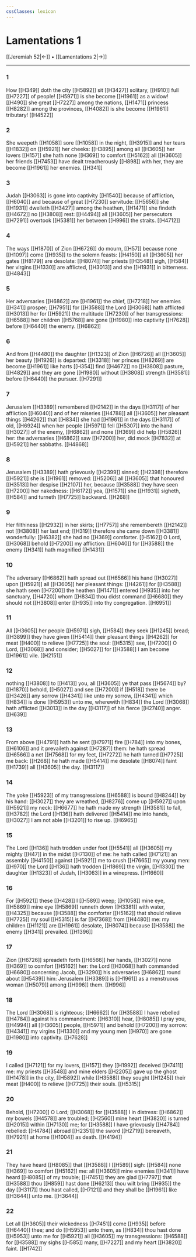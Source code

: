 ```yaml
---
cssClasses: lexicon
---
```

# Lamentations 1

[[Jeremiah 52|←]] • [[Lamentations 2|→]]

---

### 1
How [[H349]] doth the city [[H5892]] sit [[H3427]] solitary, [[H910]] full [[H7227]] of people! [[H5971]] is she become [[H1961]] as a widow! [[H490]] she great [[H7227]] among the nations, [[H1471]] princess [[H8282]] among the provinces, [[H4082]] is she become [[H1961]] tributary! [[H4522]]

### 2
She weepeth [[H1058]] sore [[H1058]] in the night, [[H3915]] and her tears [[H1832]] on [[H5921]] her cheeks: [[H3895]] among all [[H3605]] her lovers [[H157]] she hath none [[H369]] to comfort [[H5162]] all [[H3605]] her friends [[H7453]] have dealt treacherously [[H898]] with her, they are become [[H1961]] her enemies. [[H341]]

### 3
Judah [[H3063]] is gone into captivity [[H1540]] because of affliction, [[H6040]] and because of great [[H7230]] servitude: [[H5656]] she [[H1931]] dwelleth [[H3427]] among the heathen, [[H1471]] she findeth [[H4672]] no [[H3808]] rest: [[H4494]] all [[H3605]] her persecutors [[H7291]] overtook [[H5381]] her between [[H996]] the straits. [[H4712]]

### 4
The ways [[H1870]] of Zion [[H6726]] do mourn, [[H57]] because none [[H1097]] come [[H935]] to the solemn feasts: [[H4150]] all [[H3605]] her gates [[H8179]] are desolate: [[H8074]] her priests [[H3548]] sigh, [[H584]] her virgins [[H1330]] are afflicted, [[H3013]] and she [[H1931]] in bitterness. [[H4843]]

### 5
Her adversaries [[H6862]] are [[H1961]] the chief, [[H7218]] her enemies [[H341]] prosper; [[H7951]] for [[H3588]] the Lord [[H3068]] hath afflicted [[H3013]] her for [[H5921]] the multitude [[H7230]] of her transgressions: [[H6588]] her children [[H5768]] are gone [[H1980]] into captivity [[H7628]] before [[H6440]] the enemy. [[H6862]]

### 6
And from [[H4480]] the daughter [[H1323]] of Zion [[H6726]] all [[H3605]] her beauty [[H1926]] is departed: [[H3318]] her princes [[H8269]] are become [[H1961]] like harts [[H354]] find [[H4672]] no [[H3808]] pasture, [[H4829]] and they are gone [[H1980]] without [[H3808]] strength [[H3581]] before [[H6440]] the pursuer. [[H7291]]

### 7
Jerusalem [[H3389]] remembered [[H2142]] in the days [[H3117]] of her affliction [[H6040]] and of her miseries [[H4788]] all [[H3605]] her pleasant things [[H4262]] that [[H834]] she had [[H1961]] in the days [[H3117]] of old, [[H6924]] when her people [[H5971]] fell [[H5307]] into the hand [[H3027]] of the enemy, [[H6862]] and none [[H369]] did help [[H5826]] her: the adversaries [[H6862]] saw [[H7200]] her, did mock [[H7832]] at [[H5921]] her sabbaths. [[H4868]]

### 8
Jerusalem [[H3389]] hath grievously [[H2399]] sinned; [[H2398]] therefore [[H5921]] she is [[H1961]] removed: [[H5206]] all [[H3605]] that honoured [[H3513]] her despise [[H2107]] her, because [[H3588]] they have seen [[H7200]] her nakedness: [[H6172]] yea, [[H1571]] she [[H1931]] sigheth, [[H584]] and turneth [[H7725]] backward. [[H268]]

### 9
Her filthiness [[H2932]] in her skirts; [[H7757]] she remembereth [[H2142]] not [[H3808]] her last end; [[H319]] therefore she came down [[H3381]] wonderfully: [[H6382]] she had no [[H369]] comforter. [[H5162]] O Lord, [[H3068]] behold [[H7200]] my affliction: [[H6040]] for [[H3588]] the enemy [[H341]] hath magnified [[H1431]]

### 10
The adversary [[H6862]] hath spread out [[H6566]] his hand [[H3027]] upon [[H5921]] all [[H3605]] her pleasant things: [[H4261]] for [[H3588]] she hath seen [[H7200]] the heathen [[H1471]] entered [[H935]] into her sanctuary, [[H4720]] whom [[H834]] thou didst command [[H6680]] they should not [[H3808]] enter [[H935]] into thy congregation. [[H6951]]

### 11
All [[H3605]] her people [[H5971]] sigh, [[H584]] they seek [[H1245]] bread; [[H3899]] they have given [[H5414]] their pleasant things [[H4262]] for meat [[H400]] to relieve [[H7725]] the soul: [[H5315]] see, [[H7200]] O Lord, [[H3068]] and consider; [[H5027]] for [[H3588]] I am become [[H1961]] vile. [[H2151]]

### 12
nothing [[H3808]] to [[H413]] you, all [[H3605]] ye that pass [[H5674]] by? [[H1870]] behold, [[H5027]] and see [[H7200]] if [[H518]] there be [[H3426]] any sorrow [[H4341]] like unto my sorrow, [[H4341]] which [[H834]] is done [[H5953]] unto me, wherewith [[H834]] the Lord [[H3068]] hath afflicted [[H3013]] in the day [[H3117]] of his fierce [[H2740]] anger. [[H639]]

### 13
From above [[H4791]] hath he sent [[H7971]] fire [[H784]] into my bones, [[H6106]] and it prevaileth against [[H7287]] them: he hath spread [[H6566]] a net [[H7568]] for my feet, [[H7272]] he hath turned [[H7725]] me back: [[H268]] he hath made [[H5414]] me desolate [[H8074]] faint [[H1739]] all [[H3605]] the day. [[H3117]]

### 14
The yoke [[H5923]] of my transgressions [[H6588]] is bound [[H8244]] by his hand: [[H3027]] they are wreathed, [[H8276]] come up [[H5927]] upon [[H5921]] my neck: [[H6677]] he hath made my strength [[H3581]] to fall, [[H3782]] the Lord [[H136]] hath delivered [[H5414]] me into hands, [[H3027]] I am not able [[H3201]] to rise up. [[H6965]]

### 15
The Lord [[H136]] hath trodden under foot [[H5541]] all [[H3605]] my mighty [[H47]] in the midst [[H7130]] of me: he hath called [[H7121]] an assembly [[H4150]] against [[H5921]] me to crush [[H7665]] my young men: [[H970]] the Lord [[H136]] hath trodden [[H1869]] the virgin, [[H1330]] the daughter [[H1323]] of Judah, [[H3063]] in a winepress. [[H1660]]

### 16
For [[H5921]] these [[H428]] I [[H589]] weep; [[H1058]] mine eye, [[H5869]] mine eye [[H5869]] runneth down [[H3381]] with water, [[H4325]] because [[H3588]] the comforter [[H5162]] that should relieve [[H7725]] my soul [[H5315]] is far [[H7368]] from [[H4480]] me: my children [[H1121]] are [[H1961]] desolate, [[H8074]] because [[H3588]] the enemy [[H341]] prevailed. [[H1396]]

### 17
Zion [[H6726]] spreadeth forth [[H6566]] her hands, [[H3027]] none [[H369]] to comfort [[H5162]] her: the Lord [[H3068]] hath commanded [[H6680]] concerning Jacob, [[H3290]] his adversaries [[H6862]] round about [[H5439]] him: Jerusalem [[H3389]] is [[H1961]] as a menstruous woman [[H5079]] among [[H996]] them. [[H996]]

### 18
The Lord [[H3068]] is righteous; [[H6662]] for [[H3588]] I have rebelled [[H4784]] against his commandment: [[H6310]] hear, [[H8085]] I pray you, [[H4994]] all [[H3605]] people, [[H5971]] and behold [[H7200]] my sorrow: [[H4341]] my virgins [[H1330]] and my young men [[H970]] are gone [[H1980]] into captivity. [[H7628]]

### 19
I called [[H7121]] for my lovers, [[H157]] they [[H1992]] deceived [[H7411]] me: my priests [[H3548]] and mine elders [[H2205]] gave up the ghost [[H1478]] in the city, [[H5892]] while [[H3588]] they sought [[H1245]] their meat [[H400]] to relieve [[H7725]] their souls. [[H5315]]

### 20
Behold, [[H7200]] O Lord; [[H3068]] for [[H3588]] I in distress: [[H6862]] my bowels [[H4578]] are troubled; [[H2560]] mine heart [[H3820]] is turned [[H2015]] within [[H7130]] me; for [[H3588]] I have grievously [[H4784]] rebelled: [[H4784]] abroad [[H2351]] the sword [[H2719]] bereaveth, [[H7921]] at home [[H1004]] as death. [[H4194]]

### 21
They have heard [[H8085]] that [[H3588]] I [[H589]] sigh: [[H584]] none [[H369]] to comfort [[H5162]] me: all [[H3605]] mine enemies [[H341]] have heard [[H8085]] of my trouble; [[H7451]] they are glad [[H7797]] that [[H3588]] thou [[H859]] hast done [[H6213]] thou wilt bring [[H935]] the day [[H3117]] thou hast called, [[H7121]] and they shall be [[H1961]] like [[H3644]] unto me. [[H3644]]

### 22
Let all [[H3605]] their wickedness [[H7451]] come [[H935]] before [[H6440]] thee; and do [[H5953]] unto them, as [[H834]] thou hast done [[H5953]] unto me for [[H5921]] all [[H3605]] my transgressions: [[H6588]] for [[H3588]] my sighs [[H585]] many, [[H7227]] and my heart [[H3820]] faint. [[H1742]]